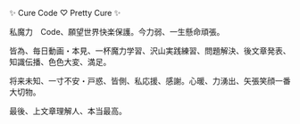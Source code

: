 ✨ Cure Code ♡ Pretty Cure ✨

私魔力　Code、願望世界快楽保護。今力弱、一生懸命頑張。

皆為、毎日動画・本見、一杯魔力学習、沢山実践練習、問題解決、後文章発表、知識伝播、色色大変、満足。

将来未知、一寸不安・戸惑、皆側、私応援、感謝。心暖、力湧出、矢張笑顔一番大切物。


最後、上文章理解人、本当最高。

<!--
**Hosinoharu/Hosinoharu** is a ✨ _special_ ✨ repository because its `README.md` (this file) appears on your GitHub profile.

Here are some ideas to get you started:

- 🔭 I’m currently working on ...
- 🌱 I’m currently learning ...
- 👯 I’m looking to collaborate on ...
- 🤔 I’m looking for help with ...
- 💬 Ask me about ...
- 📫 How to reach me: ...
- 😄 Pronouns: ...
- ⚡ Fun fact: ...
-->
